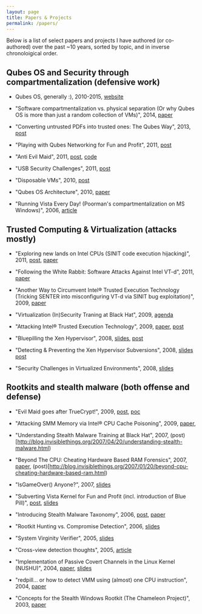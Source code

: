 ```yaml
---
layout: page
title: Papers & Projects
permalink: /papers/
---
```


Below is a list of select papers and projects I have authored (or co-authored)
over the past ~10 years, sorted by topic, and in inverse chronoloigical order.

Qubes OS and Security through compartmentalization (defensive work)
--------------------------------------------------------------------

* Qubes OS, generally :), 2010-2015, [website](https://www.qubes-os.org/)

* "Software compartmentalization vs. physical separation (Or why Qubes OS is more than just a random collection of VMs)", 2014, [paper](http://www.invisiblethingslab.com/resources/2014/Software_compartmentalization_vs_physical_separation.pdf) 

* "Converting untrusted PDFs into trusted ones: The Qubes Way", 2013, [post](http://blog.invisiblethings.org/2013/02/21/converting-untrusted-pdfs-into-trusted.html) 

* "Playing with Qubes Networking for Fun and Profit", 2011, [post](http://blog.invisiblethings.org/2011/09/28/playing-with-qubes-networking-for-fun.html)

* "Anti Evil Maid", 2011, [post](http://blog.invisiblethings.org/2011/09/07/anti-evil-maid.html), [code](https://github.com/QubesOS/qubes-antievilmaid)

* "USB Security Challenges", 2011, [post](http://blog.invisiblethings.org/2011/05/31/usb-security-challenges.html)

* "Disposable VMs", 2010, [post](http://blog.invisiblethings.org/2010/06/01/disposable-vms.html)

* "Qubes OS Architecture", 2010, [paper](http://files.qubes-os.org/files/doc/arch-spec-0.3.pdf)

* "Running Vista Every Day! (Poorman's compartmentalization on MS Windows)",
  2006, [article](http://blog.invisiblethings.org/2007/02/04/running-vista-every-day.html)


Trusted Computing & Virtualization (attacks mostly)
----------------------------------------------------

*  "Exploring new lands on Intel CPUs (SINIT code execution hijacking)", 2011, [post](http://blog.invisiblethings.org/2011/12/06/exploring-new-lands-on-intel-cpus-sinit.html), [paper](http://www.invisiblethingslab.com/resources/2011/Attacking_Intel_TXT_via_SINIT_hijacking.pdf) 

* "Following the White Rabbit: Software Attacks Against Intel VT-d", 2011, [paper](http://blog.invisiblethings.org/2011/05/13/following-white-rabbit-software-attacks.html)

* "Another Way to Circumvent Intel® Trusted Execution Technology (Tricking SENTER into misconfiguring VT-d via SINIT bug exploitation)", 2009, [paper](http://invisiblethingslab.com/resources/misc09/Another%20TXT%20Attack.pdf)

* "Virtualization (In)Security Traning at Black Hat", 2009, [agenda](http://invisiblethingslab.com/resources/training_virtsec/VirtSecTraining-Agenda-0.9.pdf)

* "Attacking Intel® Trusted Execution Technology", 2009, [paper](http://invisiblethingslab.com/resources/bh09dc/Attacking%20Intel%20TXT%20-%20paper.pdf), [post](http://blog.invisiblethings.org/2009/01/05/attacking-intel-trusted-execution.html)

* "Bluepilling the Xen Hypervisor", 2008, [slides](http://invisiblethingslab.com/resources/bh08/part3.pdf), [post](http://blog.invisiblethings.org/2008/08/08/our-xen-0wning-trilogy-highlights.html)

* "Detecting & Preventing the Xen Hypervisor Subversions", 2008, [slides](http://invisiblethingslab.com/resources/bh08/part2-full.pdf) [post](http://blog.invisiblethings.org/2008/08/08/our-xen-0wning-trilogy-highlights.html)

* "Security Challenges in Virtualized Environments", 2008, [slides](http://www.invisiblethingslab.com/resources/rsa08/Security%20Challanges%20in%20Virtualized%20Enviroments%20-%20RSA2008.pdf)


Rootkits and stealth malware (both offense and defense)
--------------------------------------------------------

* "Evil Maid goes after TrueCrypt!", 2009, [post](http://blog.invisiblethings.org/2009/10/15/evil-maid-goes-after-truecrypt.html), [poc](http://invisiblethingslab.com/resources/evilmaid/evilmaidusb-1.01.img)

* "Attacking SMM Memory via Intel® CPU Cache Poisoning", 2009, [paper](http://invisiblethingslab.com/resources/misc09/smm_cache_fun.pdf), 

* "Understanding Stealth Malware Training at Black Hat", 2007, (post)[http://blog.invisiblethings.org/2007/04/20/understanding-stealth-malware.html)

* "Beyond The CPU: Cheating Hardware Based RAM Forensics", 2007, [paper](TODO), (post)[http://blog.invisiblethings.org/2007/01/20/beyond-cpu-cheating-hardware-based-ram.html)

* "IsGameOver() Anyone?", 2007, [slides](http://invisiblethingslab.com/resources/bh07/IsGameOver.pdf)

* "Subverting Vista Kernel for Fun and Profit (incl. introduction of Blue Pill)", [post](http://blog.invisiblethings.org/2006/06/22/introducing-blue-pill.html), [slides](http://www.blackhat.com/presentations/bh-usa-06/BH-US-06-Rutkowska.pdf)

* "Introducing Stealth Malware Taxonomy", 2006, [post](http://blog.invisiblethings.org/2006/11/24/introducing-stealth-malware-taxonomy.html), [paper](TODO)

* "Rootkit Hunting vs. Compromise Detection", 2006, [slides](TODO)

* "System Virginity Verifier", 2005, [slides](TODO)

* "Cross-view detection thoughts", 2005, [article](TODO)

* "Implementation of Passive Covert Channels in the Linux Kernel (NUSHU)", 2004, [paper](TODO), [slides](TODO)

* "redpill... or how to detect VMM using (almost) one CPU instruction", 2004, [paper](TODO)

* "Concepts for the Stealth Windows Rootkit (The Chameleon Project)", 2003, [paper](TODO)
